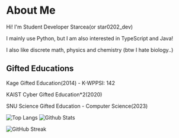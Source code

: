# About Me
Hi! I'm Student Developer Starcea(or star0202_dev)

I mainly use Python, but I am also interested in TypeScript and Java!

I also like discrete math, physics and chemistry (btw I hate biology..)

## Gifted Educations
Kage Gifted Education(2014) - K-WPPSI: 142

KAIST Cyber Gifted Education\*2(2020)

SNU Science Gifted Education - Computer Science(2023)

![Top Langs](https://github-readme-stats.vercel.app/api/top-langs?username=star0202&show_icons=true&theme=transparent&layout=compact&hide_border=true&title_color=E8D5D3&text_color=7edac9)
![Github Stats](https://github-readme-stats.vercel.app/api?username=star0202&show_icons=true&theme=transparent&hide_border=true&ring_color=E8D5D3&title_color=E8D5D3&icon_color=E34C26&text_color=7edac9)

![GitHub Streak](https://github-readme-streak-stats.herokuapp.com?user=star0202&theme=nightowl&background=FFFFFF00&hide_border=true&ring=E8D5D3&fire=E34C26&sideNums=E8D5D3&sideLabels=E8D5D3)